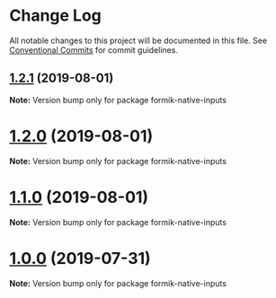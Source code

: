 # Change Log

All notable changes to this project will be documented in this file.
See [Conventional Commits](https://conventionalcommits.org) for commit guidelines.

## [1.2.1](https://github.com/rzane/react-baseline-inputs/compare/v1.2.0...v1.2.1) (2019-08-01)

**Note:** Version bump only for package formik-native-inputs





# [1.2.0](https://github.com/rzane/react-baseline-inputs/compare/v1.1.0...v1.2.0) (2019-08-01)

**Note:** Version bump only for package formik-native-inputs





# [1.1.0](https://github.com/rzane/react-baseline-inputs/compare/v1.0.0...v1.1.0) (2019-08-01)

**Note:** Version bump only for package formik-native-inputs





# [1.0.0](https://github.com/rzane/react-baseline-inputs/compare/v0.6.12...v1.0.0) (2019-07-31)

**Note:** Version bump only for package formik-native-inputs
